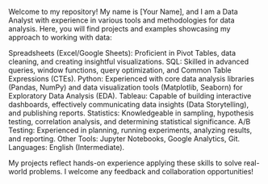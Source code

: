 Welcome to my repository! My name is [Your Name], and I am a Data Analyst with experience in various tools and methodologies for data analysis. Here, you will find projects and examples showcasing my approach to working with data:

Spreadsheets (Excel/Google Sheets): Proficient in Pivot Tables, data cleaning, and creating insightful visualizations.
SQL: Skilled in advanced queries, window functions, query optimization, and Common Table Expressions (CTEs).
Python: Experienced with core data analysis libraries (Pandas, NumPy) and data visualization tools (Matplotlib, Seaborn) for Exploratory Data Analysis (EDA).
Tableau: Capable of building interactive dashboards, effectively communicating data insights (Data Storytelling), and publishing reports.
Statistics: Knowledgeable in sampling, hypothesis testing, correlation analysis, and determining statistical significance.
A/B Testing: Experienced in planning, running experiments, analyzing results, and reporting.
Other Tools: Jupyter Notebooks, Google Analytics, Git.
Languages: English (Intermediate).

My projects reflect hands-on experience applying these skills to solve real-world problems. I welcome any feedback and collaboration opportunities!
